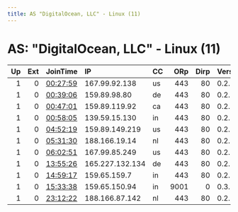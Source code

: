 ```yaml
---
title: AS "DigitalOcean, LLC" - Linux (11)
---
```


# AS: "DigitalOcean, LLC" - Linux (11)

|   Up |   Ext | JoinTime                                                                                            | IP              | CC   |   ORp |   Dirp | Version   | Contact                   | Nickname   |   eFamMembers |
|-----:|------:|:----------------------------------------------------------------------------------------------------|:----------------|:-----|------:|-------:|:----------|:--------------------------|:-----------|--------------:|
|    1 |     0 | [00:27:59](https://metrics.torproject.org/rs.html#details/4496430311C5CA2B8927E67F4C4A90FF52109D31) | 167.99.92.138   | us   |   443 |     80 | 0.2.9.15  | None                      | Unnamed    |             1 |
|    1 |     0 | [00:39:06](https://metrics.torproject.org/rs.html#details/5F0355475AA6EA8C5CF16FB8935CEADA8C32FF94) | 159.89.98.80    | de   |   443 |     80 | 0.2.9.15  | None                      | Unnamed    |             1 |
|    1 |     0 | [00:47:01](https://metrics.torproject.org/rs.html#details/BA0FB3C6142B526242AFE8DAD7644C5E1A89EE77) | 159.89.119.92   | ca   |   443 |     80 | 0.2.9.15  | None                      | Unnamed    |             1 |
|    1 |     0 | [00:58:05](https://metrics.torproject.org/rs.html#details/ABBC208EAB3A3C32C0D3D2F50F5762B2EC682B29) | 139.59.15.130   | in   |   443 |     80 | 0.2.9.15  | None                      | Unnamed    |             1 |
|    1 |     0 | [04:52:19](https://metrics.torproject.org/rs.html#details/3BA73714E3FCD7E5B845C47E521834B94D98073C) | 159.89.149.219  | us   |   443 |     80 | 0.2.9.15  | None                      | Unnamed    |             1 |
|    1 |     0 | [05:31:30](https://metrics.torproject.org/rs.html#details/288F8713E68966E80114C4715916EBD5426FDDA5) | 188.166.19.14   | nl   |   443 |     80 | 0.2.9.15  | None                      | Unnamed    |             1 |
|    1 |     0 | [06:02:51](https://metrics.torproject.org/rs.html#details/9F9519BAA4DC58A8BB4D506564BAA14B9D4339E0) | 167.99.85.249   | us   |   443 |     80 | 0.2.9.15  | None                      | Unnamed    |             1 |
|    1 |     0 | [13:55:26](https://metrics.torproject.org/rs.html#details/494A19039B92B4F92021AC58332C7B5C8E35605B) | 165.227.132.134 | de   |   443 |     80 | 0.2.9.15  | None                      | Unnamed    |             1 |
|    1 |     0 | [14:59:17](https://metrics.torproject.org/rs.html#details/73536E2EA6D3EAAAE7D6EE7B9590CA4E7078C69D) | 159.65.159.7    | in   |   443 |     80 | 0.2.9.15  | None                      | Unnamed    |             1 |
|    1 |     0 | [15:33:38](https://metrics.torproject.org/rs.html#details/250DCBAC49DC4F55F34DD2FF843CA523DBFD2957) | 159.65.150.94   | in   |  9001 |      0 | 0.3.2.10  | hellfiretor@protonmail.co | HellFire   |             1 |
|    1 |     0 | [23:12:22](https://metrics.torproject.org/rs.html#details/D05C40A99ADE229CAD6D06DB3F3C32BEA48B9FC8) | 188.166.87.142  | nl   |   443 |     80 | 0.2.9.15  | None                      | Unnamed    |             1 |
